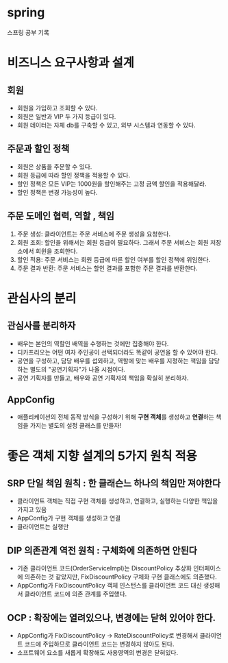 # spring
스프링 공부 기록

# 비즈니스 요구사항과 설계 
## 회원
- 회원을 가입하고 조회할 수 있다.
- 회원은 일반과 VIP 두 가지 등급이 있다.
- 회원 데이터는 자체 db를 구축할 수 있고, 외부 시스템과 연동할 수 있다.
## 주문과 할인 정책
- 회원은 상품을 주문할 수 있다.
- 회원 등급에 따라 할인 정책을 적용할 수 있다.
- 할인 정책은 모든 VIP는 1000원을 할인해주는 고정 금액 할인을 적용해달라.
- 할인 정책은 변경 가능성이 높다. 
## 주문 도메인 협력, 역할 , 책임
1. 주문 생성: 클라이언트는 주문 서비스에 주문 생성을 요청한다.
2. 회원 조회: 할인을 위해서는 회원 등급이 필요하다. 그래서 주문 서비스는 회원 저장소에서 회원을 조회한다.
3. 할인 적용: 주문 서비스는 회원 등급에 따른 할인 여부를 할인 정책에 위임한다.
4. 주문 결과 반환: 주문 서비스는 할인 결과를 포함한 주문 결과를 반환한다. 

# 관심사의 분리
## 관심사를 분리하자
- 배우는 본인의 역할인 배역을 수행하는 것에만 집중해야 한다.
- 디카프리오는 어떤 여자 주인공이 선택되더라도 똑같이 공연을 할 수 있어야 한다.
- 공연을 구성하고, 담당 배우를 섭외하고, 역할에 맞는 배우를 지정하는 책임을 담당하는 별도의 "공연기획자"가 나올 시점이다.
- 공연 기획자를 만들고, 배우와 공연 기획자의 책임을 확실히 분리하자.

## AppConfig
- 애플리케이션의 전체 동작 방식을 구성하기 위해 <b>구현 객체</b>를 생성하고 <b>연결</b>하는 책임을 가지는 별도의 설정 클래스를 만들자!

# 좋은 객체 지향 설계의 5가지 원칙 적용
## SRP 단일 책임 원칙 : 한 클래슨느 하나의 책임만 져야한다
- 클라이언트 객체는 직접 구현 객체를 생성하고, 연결하고, 실행하는 다양한 책임을 가지고 있음
- AppConfig가 구현 객체를 생성하고 연결
- 클라이언트는 실행만
## DIP 의존관계 역전 원칙 : 구체화에 의존하면 안된다
- 기존 클라이언트 코드(OrderServiceImpl)는 DiscountPolicy 추상화 인터페이스에 의존하는 것 같았지만, FixDiscountPolicy 구체화 구현 클래스에도 의존했다.
- AppConfig가 FixDiscountPolicy 객체 인스턴스를 클라이언트 코드 대신 생성해서 클라이언트 코드에 의존 관계를 주입했다.
## OCP : 확장에는 열려있으나, 변경에는 닫혀 있어야 한다.
- AppConfig가 FixDiscountPolicy -> RateDiscountPolicy로 변경해서 클라이언트 코드에 주입하므로 클라이언트 코드는 변경하지 않아도 된다.
- 소프트웨어 요소를 새롭게 확장해도 사용영역의 변경은 닫혀있다.
